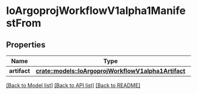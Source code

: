 # IoArgoprojWorkflowV1alpha1ManifestFrom

## Properties

Name | Type | Description | Notes
------------ | ------------- | ------------- | -------------
**artifact** | [**crate::models::IoArgoprojWorkflowV1alpha1Artifact**](io.argoproj.workflow.v1alpha1.Artifact.md) |  | 

[[Back to Model list]](../README.md#documentation-for-models) [[Back to API list]](../README.md#documentation-for-api-endpoints) [[Back to README]](../README.md)


